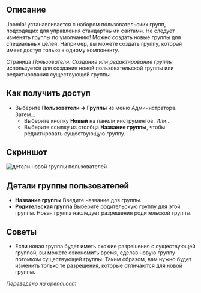 <!-- Filename: Help4.x:Users:_New_or_Edit_Group / Display title: Пользователи: создать или изменить группу -->

## Описание

Joomla! устанавливается с набором пользовательских групп, подходящих для управления стандартными сайтами. Не следует изменять группы по умолчанию! Можно создать новые группы для специальных целей. Например, вы можете создать группу, которая имеет доступ только к одному компоненту.

Страница *Пользователи: Создание или редактирование группы* используется для создания новой пользовательской группы или редактирования существующей группы.

## Как получить доступ

- Выберите **Пользователи → Группы** из меню Администратора. Затем...
  - Выберите кнопку **Новый** на панели инструментов. Или...
  - Выберите ссылку из столбца **Название группы**, чтобы редактировать
    существующую группу.

## Скриншот

![детали новой группы пользователей](../../../ru/images/users/users-new-group-details-tab.png)

## Детали группы пользователей

- **Название группы** Введите название для группы.
- **Родительская группа** Выберите родительскую группу для этой группы. Новая группа наследует разрешения родительской группы.

## Советы

- Если новая группа будет иметь схожие разрешения с существующей группой, 
  вы можете сэкономить время, сделав новую группу потомком существующей группы. 
  Таким образом, вам нужно будет изменить только те разрешения, которые отличаются 
  для новой группы.

*Переведено на openai.com*  

